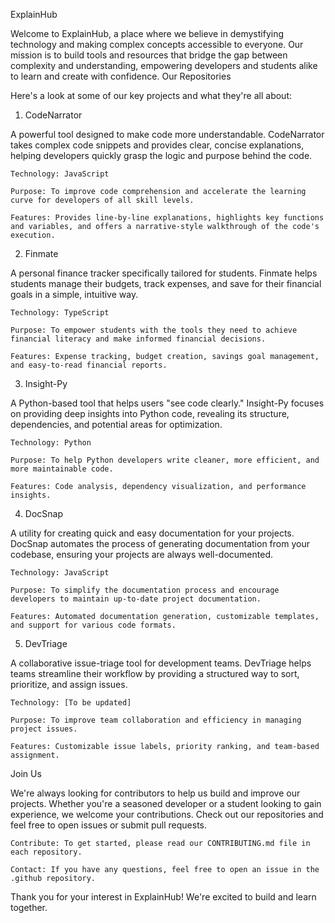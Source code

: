 ExplainHub

Welcome to ExplainHub, a place where we believe in demystifying technology and making complex concepts accessible to everyone. Our mission is to build tools and resources that bridge the gap between complexity and understanding, empowering developers and students alike to learn and create with confidence.
Our Repositories

Here's a look at some of our key projects and what they're all about:
1. CodeNarrator

A powerful tool designed to make code more understandable. CodeNarrator takes complex code snippets and provides clear, concise explanations, helping developers quickly grasp the logic and purpose behind the code.

    Technology: JavaScript

    Purpose: To improve code comprehension and accelerate the learning curve for developers of all skill levels.

    Features: Provides line-by-line explanations, highlights key functions and variables, and offers a narrative-style walkthrough of the code's execution.

2. Finmate

A personal finance tracker specifically tailored for students. Finmate helps students manage their budgets, track expenses, and save for their financial goals in a simple, intuitive way.

    Technology: TypeScript

    Purpose: To empower students with the tools they need to achieve financial literacy and make informed financial decisions.

    Features: Expense tracking, budget creation, savings goal management, and easy-to-read financial reports.

3. Insight-Py

A Python-based tool that helps users "see code clearly." Insight-Py focuses on providing deep insights into Python code, revealing its structure, dependencies, and potential areas for optimization.

    Technology: Python

    Purpose: To help Python developers write cleaner, more efficient, and more maintainable code.

    Features: Code analysis, dependency visualization, and performance insights.

4. DocSnap

A utility for creating quick and easy documentation for your projects. DocSnap automates the process of generating documentation from your codebase, ensuring your projects are always well-documented.

    Technology: JavaScript

    Purpose: To simplify the documentation process and encourage developers to maintain up-to-date project documentation.

    Features: Automated documentation generation, customizable templates, and support for various code formats.

5. DevTriage

A collaborative issue-triage tool for development teams. DevTriage helps teams streamline their workflow by providing a structured way to sort, prioritize, and assign issues.

    Technology: [To be updated]

    Purpose: To improve team collaboration and efficiency in managing project issues.

    Features: Customizable issue labels, priority ranking, and team-based assignment.

Join Us

We're always looking for contributors to help us build and improve our projects. Whether you're a seasoned developer or a student looking to gain experience, we welcome your contributions. Check out our repositories and feel free to open issues or submit pull requests.

    Contribute: To get started, please read our CONTRIBUTING.md file in each repository.

    Contact: If you have any questions, feel free to open an issue in the .github repository.

Thank you for your interest in ExplainHub! We're excited to build and learn together.

